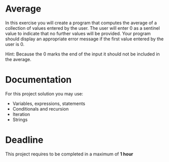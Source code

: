 # Average

In this exercise you will create a program that computes the average of a collection of values entered by the user. 
The user will enter 0 as a sentinel value to indicate that no further values will be provided. Your program should display an appropriate
error message if the first value entered by the user is 0.

Hint: Because the 0 marks the end of the input it should not be included in the average.


# Documentation

For this project solution you may use:

- Variables, expressions, statements
- Conditionals and recursion
- Iteration
- Strings

# Deadline

This project requires to be completed in a maximum of **1 hour**
